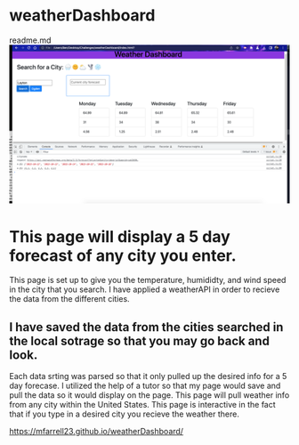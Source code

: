 # weatherDashboard

readme.md ![screenshot](weather.png)

# This page will display a 5 day forecast of any city you enter.
This page is set up to give you the temperature, humididty, and wind speed in the city that you search.
I have applied a weatherAPI in order to recieve the data from the different cities.
## I have saved the data from the cities searched in the local sotrage so that you may go back and look.
Each data srting was parsed so that it only pulled up the desired info for a 5 day forecase.
I utilized the help of a tutor so that my page would save and pull the data so it would display on the page.
This page will pull weather info from any city within the United States.
This page is interactive in the fact that if you type in a desired city you recieve the weather there.

https://mfarrell23.github.io/weatherDashboard/
